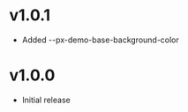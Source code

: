 v1.0.1
==================
* Added --px-demo-base-background-color

v1.0.0
==================
* Initial release
